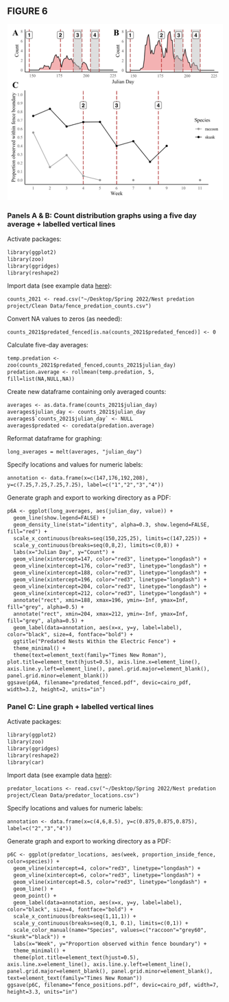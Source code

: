 ## FIGURE 6

<img src="/Graphics/Figure_6.jpg" alt="Figure 2"/>

### Panels A & B: Count distribution graphs using a five day average + labelled vertical lines

Activate packages:
```
library(ggplot2)
library(zoo)
library(ggridges)
library(reshape2)
```
Import data (see example data [here](https://github.com/tylerdevos/terrapin_nest_predation/blob/main/Data/fence_predation_counts.csv)):
```
counts_2021 <- read.csv("~/Desktop/Spring 2022/Nest predation project/Clean Data/fence_predation_counts.csv")
```
Convert NA values to zeros (as needed):
```
counts_2021$predated_fenced[is.na(counts_2021$predated_fenced)] <- 0
```
Calculate five-day averages:
```
temp.predation <-zoo(counts_2021$predated_fenced,counts_2021$julian_day)
predation.average <- rollmean(temp.predation, 5, fill=list(NA,NULL,NA))
```
Create new dataframe containing only averaged counts:
```
averages <- as.data.frame(counts_2021$julian_day)
averages$julian_day <- counts_2021$julian_day
averages$`counts_2021$julian_day` <- NULL
averages$predated <- coredata(predation.average)
```
Reformat dataframe for graphing:
```
long_averages = melt(averages, "julian_day")
```
Specify locations and values for numeric labels:
```
annotation <- data.frame(x=c(147,176,192,208), y=c(7.25,7.25,7.25,7.25), label=c("1","2","3","4"))
```
Generate graph and export to working directory as a PDF:
```
p6A <- ggplot(long_averages, aes(julian_day, value)) +
  geom_line(show.legend=FALSE) +
  geom_density_line(stat="identity", alpha=0.3, show.legend=FALSE, fill="red") +
  scale_x_continuous(breaks=seq(150,225,25), limits=c(147,225)) +
  scale_y_continuous(breaks=seq(0,8,2), limits=c(0,8)) +
  labs(x="Julian Day", y="Count") +
  geom_vline(xintercept=147, color="red3", linetype="longdash") +
  geom_vline(xintercept=176, color="red3", linetype="longdash") +
  geom_vline(xintercept=188, color="red3", linetype="longdash") +
  geom_vline(xintercept=196, color="red3", linetype="longdash") +
  geom_vline(xintercept=204, color="red3", linetype="longdash") +
  geom_vline(xintercept=212, color="red3", linetype="longdash") +
  annotate("rect", xmin=188, xmax=196, ymin=-Inf, ymax=Inf, fill="grey", alpha=0.5) +
  annotate("rect", xmin=204, xmax=212, ymin=-Inf, ymax=Inf, fill="grey", alpha=0.5) +
  geom_label(data=annotation, aes(x=x, y=y, label=label), color="black", size=4, fontface="bold") +
  ggtitle("Predated Nests Within the Electric Fence") +
  theme_minimal() +
  theme(text=element_text(family="Times New Roman"), plot.title=element_text(hjust=0.5), axis.line.x=element_line(), axis.line.y.left=element_line(), panel.grid.major=element_blank(), panel.grid.minor=element_blank())
ggsave(p6A, filename="predated_fenced.pdf", devic=cairo_pdf, width=3.2, height=2, units="in")
```

### Panel C: Line graph + labelled vertical lines
Activate packages:
```
library(ggplot2)
library(zoo)
library(ggridges)
library(reshape2)
library(car)
```
Import data (see example data [here](https://github.com/tylerdevos/terrapin_nest_predation/blob/main/Data/predator_locations.csv)):
```
predator_locations <- read.csv("~/Desktop/Spring 2022/Nest predation project/Clean Data/predator_locations.csv")
```
Specify locations and values for numeric labels:
```
annotation <- data.frame(x=c(4,6,8.5), y=c(0.875,0.875,0.875), label=c("2","3","4"))
```
Generate graph and export to working directory as a PDF:
```
p6C <- ggplot(predator_locations, aes(week, proportion_inside_fence, color=species)) +
  geom_vline(xintercept=4, color="red3", linetype="longdash") +
  geom_vline(xintercept=6, color="red3", linetype="longdash") +
  geom_vline(xintercept=8.5, color="red3", linetype="longdash") +
  geom_line() +
  geom_point() +
  geom_label(data=annotation, aes(x=x, y=y, label=label), color="black", size=4, fontface="bold") +
  scale_x_continuous(breaks=seq(1,11,1)) +
  scale_y_continuous(breaks=seq(0,1, 0.1), limits=c(0,1)) +
  scale_color_manual(name="Species", values=c("raccoon"="grey60", "skunk"="black")) +
  labs(x="Week", y="Proportion observed within fence boundary") +
  theme_minimal() +
  theme(plot.title=element_text(hjust=0.5), axis.line.x=element_line(), axis.line.y.left=element_line(), panel.grid.major=element_blank(), panel.grid.minor=element_blank(), text=element_text(family="Times New Roman"))
ggsave(p6C, filename="fence_positions.pdf", devic=cairo_pdf, width=7, height=3.3, units="in")
```
